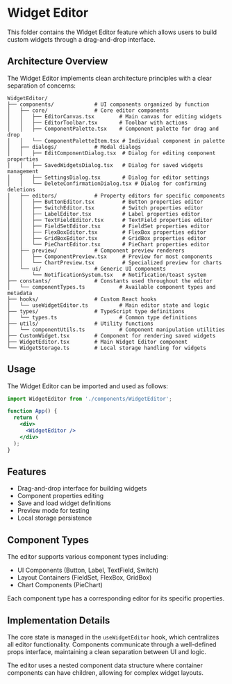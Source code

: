 # Widget Editor

This folder contains the Widget Editor feature which allows users to build custom widgets through a drag-and-drop interface.

## Architecture Overview

The Widget Editor implements clean architecture principles with a clear separation of concerns:

```
WidgetEditor/
├── components/             # UI components organized by function
│   ├── core/               # Core editor components
│   │   ├── EditorCanvas.tsx        # Main canvas for editing widgets
│   │   ├── EditorToolbar.tsx       # Toolbar with actions
│   │   ├── ComponentPalette.tsx    # Component palette for drag and drop
│   │   └── ComponentPaletteItem.tsx # Individual component in palette
│   ├── dialogs/            # Modal dialogs
│   │   ├── EditComponentDialog.tsx  # Dialog for editing component properties
│   │   ├── SavedWidgetsDialog.tsx   # Dialog for saved widgets management
│   │   ├── SettingsDialog.tsx       # Dialog for editor settings
│   │   └── DeleteConfirmationDialog.tsx # Dialog for confirming deletions
│   ├── editors/            # Property editors for specific components
│   │   ├── ButtonEditor.tsx         # Button properties editor
│   │   ├── SwitchEditor.tsx         # Switch properties editor
│   │   ├── LabelEditor.tsx          # Label properties editor
│   │   ├── TextFieldEditor.tsx      # TextField properties editor
│   │   ├── FieldSetEditor.tsx       # FieldSet properties editor
│   │   ├── FlexBoxEditor.tsx        # FlexBox properties editor
│   │   ├── GridBoxEditor.tsx        # GridBox properties editor
│   │   └── PieChartEditor.tsx       # PieChart properties editor
│   ├── preview/            # Component preview renderers
│   │   ├── ComponentPreview.tsx     # Preview for most components
│   │   └── ChartPreview.tsx         # Specialized preview for charts
│   └── ui/                 # Generic UI components
│       └── NotificationSystem.tsx   # Notification/toast system
├── constants/              # Constants used throughout the editor
│   └── componentTypes.ts           # Available component types and metadata
├── hooks/                  # Custom React hooks
│   └── useWidgetEditor.ts          # Main editor state and logic
├── types/                  # TypeScript type definitions
│   └── types.ts                    # Common type definitions
├── utils/                  # Utility functions
│   └── componentUtils.ts           # Component manipulation utilities
├── CustomWidget.tsx        # Component for rendering saved widgets 
├── WidgetEditor.tsx        # Main Widget Editor component
└── WidgetStorage.ts        # Local storage handling for widgets
```

## Usage

The Widget Editor can be imported and used as follows:

```jsx
import WidgetEditor from './components/WidgetEditor';

function App() {
  return (
    <div>
      <WidgetEditor />
    </div>
  );
}
```

## Features

- Drag-and-drop interface for building widgets
- Component properties editing
- Save and load widget definitions
- Preview mode for testing
- Local storage persistence

## Component Types

The editor supports various component types including:

- UI Components (Button, Label, TextField, Switch)
- Layout Containers (FieldSet, FlexBox, GridBox)
- Chart Components (PieChart)

Each component type has a corresponding editor for its specific properties.

## Implementation Details

The core state is managed in the `useWidgetEditor` hook, which centralizes all editor functionality. Components communicate through a well-defined props interface, maintaining a clean separation between UI and logic.

The editor uses a nested component data structure where container components can have children, allowing for complex widget layouts. 